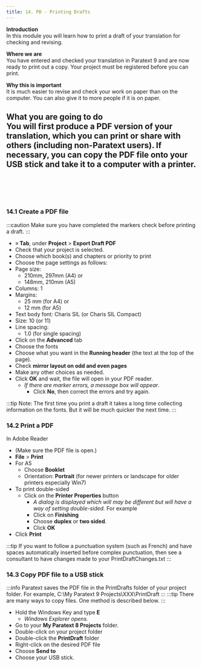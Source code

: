 ```yaml
---
title: 14. PD - Printing Drafts
---
```

**Introduction**  
In this module you will learn how to print a draft of your translation for checking and revising.

**Where we are**  
You have entered and checked your translation in Paratext 9 and are now ready to print out a copy. Your project must be registered before you can print.

**Why this is important**  
It is much easier to revise and check your work on paper than on the computer. You can also give it to more people if it is on paper.

**What you are going to do**  
You will first produce a PDF version of your translation, which you can print or share with others (including non-Paratext users). If necessary, you can copy the PDF file onto your USB stick and take it to a computer with a printer.
 
-----

 
-----


### 14.1 Create a PDF file
:::caution
Make sure you have completed the markers check before printing a draft.
:::

-   **≡ Tab**, under **Project** \> **Export Draft PDF**
-   Check that your project is selected.
-   Choose which book(s) and chapters or priority to print
-   Choose the page settings as follows:
-   Page size:
    -  210mm, 297mm (A4) or  
    -  148mm, 210mm (A5)
-   Columns: 1
-   Margins:  
    -  25 mm (for A4) or  
    -  12 mm (for A5)
-   Text body font: Charis SIL (or Charis SIL Compact)
-   Size: 10 (or 11)
-   Line spacing:  
    -  1.0 (for single spacing)
-   Click on the **Advanced** tab
-   Choose the fonts
-   Choose what you want in the **Running header** (the text at the top of the page).
-   Check **mirror layout on odd and even pages**
-   Make any other choices as needed.
-   Click **OK** and wait, the file will open in your PDF reader.  
    -  *If there are marker errors, a message box will appear*. 
        -  Click **No**, then correct the errors and try again.

:::tip
Note: The first time you print a draft it takes a long time collecting information on the fonts. But it will be much quicker the next time.
:::
### 14.2 Print a PDF
In Adobe Reader

-   (Make sure the PDF file is open.)
-   **File** \> **Print**
-   For A5
    -   Choose **Booklet**
    -   Orientation: **Portrait** (for newer printers or landscape for older printers especially Win7)
-   To print double-sided
    - Click on the **Printer Properties** button
      - *A dialog is displayed which will may be different but will have a way of setting double-sided.* For example
      - Click on **Finishing**
      - Choose **duplex** or **two sided**.
      - Click **OK**
- Click **Print**

:::tip
If you want to follow a punctuation system (such as French) and have spaces automatically inserted before complex punctuation, then see a consultant to have changes made to your PrintDraftChanges.txt
:::

### 14.3 Copy PDF file to a USB stick
:::info
Paratext saves the PDF file in the PrintDrafts folder of your project folder. For example, C:\\My Paratext 9 Projects\\XXX\\PrintDraft
:::
:::tip
There are many ways to copy files. One method is described below.
:::
-   Hold the Windows Key and type **E**   
    -  *Windows Explorer opens.*
-   Go to your **My Paratext 8 Projects** folder.
-   Double-click on your project folder
-   Double-click the **PrintDraft** folder
-   Right-click on the desired PDF file
-   Choose **Send to**
-   Choose your USB stick.
